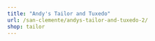 ```yaml
---
title: "Andy's Tailor and Tuxedo"
url: /san-clemente/andys-tailor-and-tuxedo-2/
shop: tailor
---
```

